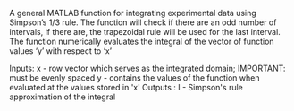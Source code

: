 A general MATLAB function for integrating experimental data using
Simpson’s 1/3 rule. The function will check if there are an odd number of
intervals, if there are, the trapezoidal rule will be used for the last interval.
The function numerically evaluates the integral of the vector of function
values ‘y’ with respect to ‘x’

  Inputs:
    x - row vector which serves as the integrated domain; IMPORTANT: must be evenly spaced
    y - contains the values of the function when evaluated at the values stored in 'x'
  Outputs :
    I - Simpson's rule approximation of the integral
